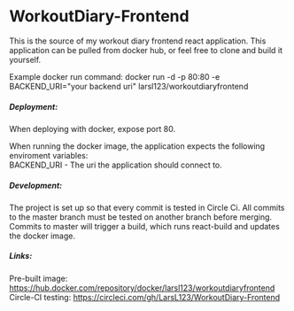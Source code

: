 # WorkoutDiary-Frontend
This is the source of my workout diary frontend react application. 
This application can be pulled from docker hub, or feel free to clone and build it yourself.

Example docker run command:
    docker run -d -p 80:80 -e BACKEND_URI="your backend uri" larsl123/workoutdiaryfrontend

##### Deployment:

When deploying with docker, expose port 80. 

When running the docker image, the application expects the following enviroment variables:  
BACKEND_URI - The uri the application should connect to.

##### Development:

The project is set up so that every commit is tested in Circle Ci.
All commits to the master branch must be tested on another branch before merging.
Commits to master will trigger a build, which runs react-build and updates the docker image. 

##### Links:

Pre-built image: https://hub.docker.com/repository/docker/larsl123/workoutdiaryfrontend
Circle-CI testing: https://circleci.com/gh/LarsL123/WorkoutDiary-Frontend